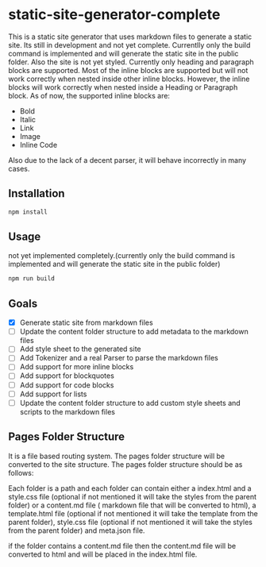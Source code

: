 # static-site-generator-complete

This is a static site generator that uses markdown files to generate a static site. Its still in development and not yet complete. Currentlly only the build command is implemented and will generate the static site in the public folder. Also the site is not yet styled. Currently only heading and paragraph blocks are supported. Most of the inline blocks are supported but will not work correctly when nested inside other inline blocks. However, the inline blocks will work correctly when nested inside a Heading or Paragraph block. As of now, the supported inline blocks are:

-   Bold
-   Italic
-   Link
-   Image
-   Inline Code

Also due to the lack of a decent parser, it will behave incorrectly in many cases.

## Installation

```bash
npm install
```

## Usage

not yet implemented completely.(currently only the build command is implemented and will generate the static site in the public folder)

```bash
npm run build
```

## Goals

-   [x] Generate static site from markdown files
-   [ ] Update the content folder structure to add metadata to the markdown files
-   [ ] Add style sheet to the generated site
-   [ ] Add Tokenizer and a real Parser to parse the markdown files
-   [ ] Add support for more inline blocks
-   [ ] Add support for blockquotes
-   [ ] Add support for code blocks
-   [ ] Add support for lists
-   [ ] Update the content folder structure to add custom style sheets and scripts to the markdown files

## Pages Folder Structure

It is a file based routing system. The pages folder structure will be converted to the site structure. The pages folder structure should be as follows:

Each folder is a path and each folder can contain either a index.html and a style.css file (optional if not mentioned it will take the styles from the parent folder) or a content.md file ( markdown file that will be converted to html), a template.html file (optional if not mentioned it will take the template from the parent folder), style.css file (optional if not mentioned it will take the styles from the parent folder) and meta.json file.

if the folder contains a content.md file then the content.md file will be converted to html and will be placed in the index.html file.
